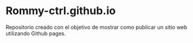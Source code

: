 # Rommy-ctrl.github.io
Repositorio creado con el objetivo de mostrar como publicar un sitio web utilizando Github pages.
